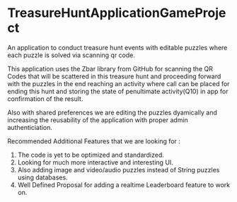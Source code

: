 # TreasureHuntApplicationGameProject

An application to conduct treasure hunt events with editable puzzles where each puzzle is solved via scanning qr code.


This application uses the Zbar library from GitHub for scanning the QR Codes that will be scattered in this treasure hunt and proceeding forward with the puzzles in the end reaching an activity where call can be placed for ending this hunt and storing the  state of penultimate activity(Q10) in app for confirmation of the result.

Also with shared preferences we are editing the puzzles dyamically and increasing the reusability of the application with proper admin authenticiation.

Recommended Additional Features that we are looking for :

1. The code is yet to be optimized and standardized.
2. Looking for much more interactive and interesting UI.
3. Also adding image and video/audio puzzles instead of String puzzles using databases.
4. Well Defined Proposal for adding a realtime Leaderboard feature to work on.
